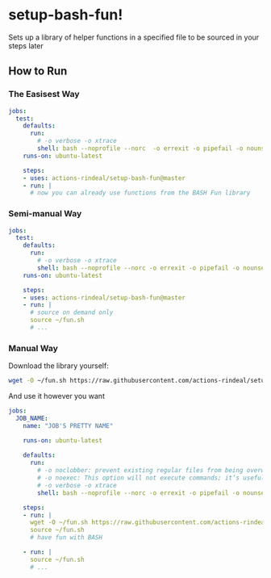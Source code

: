 setup-bash-fun!
================

Sets up a library of helper functions in a specified file to be sourced in your steps later

How to Run
--------------

### The Easisest Way

```yaml
jobs:
  test:
    defaults:
      run:
        # -o verbose -o xtrace
        shell: bash --noprofile --norc  -o errexit -o pipefail -o nounset  -o verbose -o xtrace  -c "source ~/fun.sh; source '{0}'"
    runs-on: ubuntu-latest

    steps:
    - uses: actions-rindeal/setup-bash-fun@master
    - run: |
      # now you can already use functions from the BASH Fun library
```

### Semi-manual Way

```yaml
jobs:
  test:
    defaults:
      run:
        # -o verbose -o xtrace
        shell: bash --noprofile --norc -o errexit -o pipefail -o nounset {0}
    runs-on: ubuntu-latest

    steps:
    - uses: actions-rindeal/setup-bash-fun@master
    - run: |
      # source on demand only
      source ~/fun.sh
      # ...
```

### Manual Way

Download the library yourself:

```sh
wget -O ~/fun.sh https://raw.githubusercontent.com/actions-rindeal/setup-bash-fun/master/fun.sh
```

And use it however you want

```yaml
jobs:
  JOB_NAME:
    name: "JOB'S PRETTY NAME"

    runs-on: ubuntu-latest
    
    defaults:
      run:
        # -o noclobber: prevent existing regular files from being overwritten by redirection of output
        # -o noexec: This option will not execute commands; it’s useful for checking a script for syntax errors.
        # -o verbose -o xtrace
        shell: bash --noprofile --norc -o errexit -o pipefail -o nounset {0}

    steps:
    - run: |
      wget -O ~/fun.sh https://raw.githubusercontent.com/actions-rindeal/setup-bash-fun/master/fun.sh
      source ~/fun.sh
      # have fun with BASH

    - run: |
      source ~/fun.sh
      # ...
```
